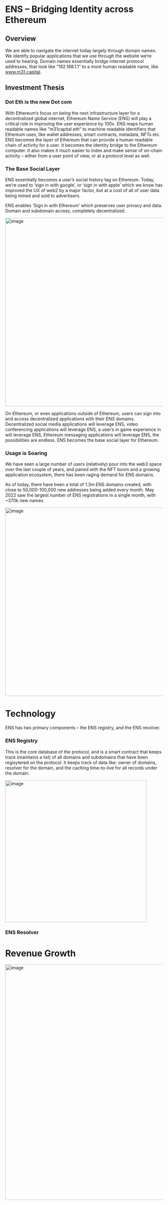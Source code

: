 # ENS – Bridging Identity across Ethereum

## Overview

We are able to navigate the internet today largely through domain names. We identify popular applications that we use through the website we’re used to hearing. Domain names essentially bridge internet protocol addresses, that look like “192.168.1.1” to a more human readable name, like www.m31.capital. 


## Investment Thesis 

### Dot Eth is the new Dot com

With Ethereum’s focus on being the next infrastructure layer for a decentralized global internet, Ethereum Name Service (ENS) will play a critical role in improving the user experience by 100x. ENS maps human readable names like “m31capital.eth” to machine readable identifiers that Ethereum uses, like wallet addresses, smart contracts, metadata, NFTs etc. ENS becomes the layer of Ethereum that can provide a human readable chain of activity for a user. It becomes the identity bridge to the Ethereum computer. It also makes it much easier to index and make sense of on-chain activity – either from a user point of view, or at a protocol level as well. 

### The Base Social Layer

ENS essentially becomes a user’s social history tag on Ethereum. Today, we’re used to ‘sign in with google’, or ‘sign in with apple’ which we know has improved the UX of web2 by a major factor, but at a cost of all of user data being mined and sold to advertisers. 

ENS enables ‘Sign in with Ethereum’ which preserves user privacy and data. Domain and subdomain access, completely decentralized. 

 <img width="600" alt="image" src="https://user-images.githubusercontent.com/96482943/174527115-8cd7e83b-60cd-4ae4-b4bc-4d88d6e743cf.png">

On Ethereum, or even applications outside of Ethereum, users can sign into and access decentralized applications with their ENS domains. Decentralized social media applications will leverage ENS, video conferencing applications will leverage ENS, a user’s in game experience in will leverage ENS, Ethereum messaging applications will leverage ENS, the possibilities are endless. ENS becomes the base social layer for Ethereum. 

### Usage is Soaring

We have seen a large number of users (relatively) pour into the web3 space over the last couple of years, and paired with the NFT boom and a growing application ecosystem, there has been raging demand for ENS domains. 

As of today, there have been a total of 1.3m ENS domains created, with close to 50,000-100,000 new addresses being added every month. May 2022 saw the largest number of ENS registrations in a single month, with ~370k new names. 

 <img width="600" alt="image" src="https://user-images.githubusercontent.com/96482943/174527152-0c64c6d9-1c4a-4f0a-b1ea-3e138da9d6f4.png">
 
 # Technology 
 
ENS has two primary components – the ENS registry, and the ENS revolver. 

### ENS Registry
This is the core database of the protocol, and is a smart contract that keeps track (maintains a list) of all domains and subdomains that have been regisytered on the protocol. It keeps track of data like: owner of domains, resolver for the domain, and the caching time-to-live for all records under the domain. 

<img width="452" alt="image" src="https://user-images.githubusercontent.com/96482943/174530844-a5662212-a9f8-470e-892a-d493ce916ae9.png">

### ENS Resolver 

 # Revenue Growth 
 
 <img width="750" alt="image" src="https://user-images.githubusercontent.com/96482943/174529651-d98fa546-46e9-40bb-8d69-1cb7d34ea1ef.png">



